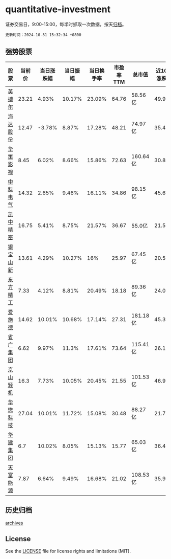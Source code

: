 # quantitative-investment

证券交易日，9:00-15:00，每半时抓取一次数据，按天[归档](archives)。

`更新时间：2024-10-31 15:32:34 +0800`

## 强势股票

|股票|当前价|当日涨跌幅|当日振幅|当日换手率|市盈率TTM|总市值|近10日涨跌幅|
|----|----|----|----|----|----|----|----|
|[英搏尔](https://xueqiu.com/S/SZ300681)|23.21|4.93%|10.17%|23.09%|64.76|58.56亿|49.94%|
|[海达股份](https://xueqiu.com/S/SZ300320)|12.47|-3.78%|8.87%|17.28%|48.21|74.97亿|35.4%|
|[华策影视](https://xueqiu.com/S/SZ300133)|8.45|6.02%|8.66%|15.86%|72.63|160.64亿|30.8%|
|[中科电气](https://xueqiu.com/S/SZ300035)|14.32|2.65%|9.46%|16.11%|34.86|98.15亿|45.68%|
|[凯中精密](https://xueqiu.com/S/SZ002823)|16.75|5.41%|8.75%|21.57%|36.67|55.0亿|21.55%|
|[银宝山新](https://xueqiu.com/S/SZ002786)|13.61|4.29%|10.27%|16%|25.97|67.45亿|20.55%|
|[东方精工](https://xueqiu.com/S/SZ002611)|7.33|4.12%|8.81%|20.49%|18.18|89.36亿|24.03%|
|[爱施德](https://xueqiu.com/S/SZ002416)|14.62|10.01%|10.68%|17.14%|27.31|181.18亿|45.33%|
|[省广集团](https://xueqiu.com/S/SZ002400)|6.62|9.97%|11.3%|17.61%|73.64|115.41亿|26.1%|
|[京山轻机](https://xueqiu.com/S/SZ000821)|16.3|7.73%|10.05%|20.45%|21.55|101.53亿|46.98%|
|[华懋科技](https://xueqiu.com/S/SH603306)|27.04|10.01%|11.72%|15.08%|30.48|88.27亿|21.75%|
|[华建集团](https://xueqiu.com/S/SH600629)|6.7|10.02%|8.05%|15.13%|15.77|65.03亿|36.46%|
|[天富能源](https://xueqiu.com/S/SH600509)|7.87|6.64%|9.49%|16.68%|21.02|108.53亿|35.92%|

## 历史归档

[archives](archives)

## License

See the [LICENSE](LICENSE) file for license rights and limitations (MIT).